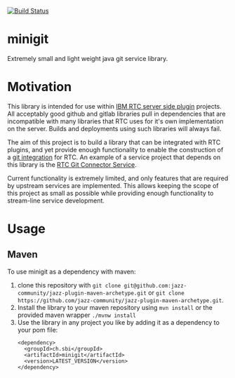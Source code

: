 [![Build Status](https://travis-ci.org/SBI-/minigit.svg?branch=master)](https://travis-ci.org/SBI-/minigit)

# minigit
Extremely small and light weight java git service library.

# Motivation
This library is intended for use within [IBM RTC server side plugin](https://github.com/jazz-community/jazz-plugin-maven-archetype) projects. All acceptably good github and gitlab libraries pull in dependencies that are incompatible with many libraries that RTC uses for it's own implementation on the server. Builds and deployments using such libraries will always fail. 

The aim of this project is to build a library that can be integrated with RTC plugins, and yet provide enough functionality to enable the construction of a [git integration](https://github.com/jazz-community/rtc-git-connector) for RTC. An example of a service project that depends on this library is the [RTC Git Connector Service](https://github.com/jazz-community/rtc-git-connector-service).

Current functionality is extremely limited, and only features that are required by upstream services are implemented. This allows keeping the scope of this project as small as possible while providing enough functionality to stream-line service development.

# Usage

## Maven
To use minigit as a dependency with maven: 
1. clone this repository with `git clone git@github.com:jazz-community/jazz-plugin-maven-archetype.git` or `git clone https://github.com/jazz-community/jazz-plugin-maven-archetype.git`.
2. Install the library to your maven repository using `mvn install` or the provided maven wrapper `./mvnw install`
3. Use the library in any project you like by adding it as a dependency to your pom file:
      ```
      <dependency>
        <groupId>ch.sbi</groupId>
        <artifactId>minigit</artifactId>
        <version>LATEST_VERSION</version>
      </dependency>
      ```

